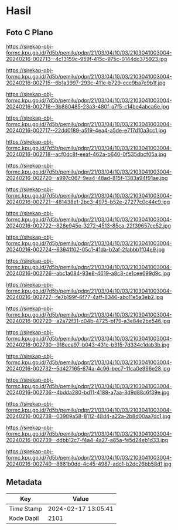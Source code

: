 # Hasil

## Foto C Plano

https://sirekap-obj-formc.kpu.go.id/7d5b/pemilu/pdpr/21/03/04/10/03/2103041003004-20240216-002713--4c13159c-959f-415c-975c-0144dc375923.jpg

https://sirekap-obj-formc.kpu.go.id/7d5b/pemilu/pdpr/21/03/04/10/03/2103041003004-20240216-002715--6b1a3997-293c-411e-b729-ecc9ba7e9b1f.jpg

https://sirekap-obj-formc.kpu.go.id/7d5b/pemilu/pdpr/21/03/04/10/03/2103041003004-20240216-002716--3b880485-23a3-480f-a7f5-c14be4abca6e.jpg

https://sirekap-obj-formc.kpu.go.id/7d5b/pemilu/pdpr/21/03/04/10/03/2103041003004-20240216-002717--22dd0189-a519-4ea4-a5de-e717d10a3cc1.jpg

https://sirekap-obj-formc.kpu.go.id/7d5b/pemilu/pdpr/21/03/04/10/03/2103041003004-20240216-002718--acf0dc8f-eeaf-462a-b640-0f535dbcf05a.jpg

https://sirekap-obj-formc.kpu.go.id/7d5b/pemilu/pdpr/21/03/04/10/03/2103041003004-20240216-002720--a997c067-9ea4-48ad-815f-1383a94f91ae.jpg

https://sirekap-obj-formc.kpu.go.id/7d5b/pemilu/pdpr/21/03/04/10/03/2103041003004-20240216-002721--481438e1-2bc3-4975-b52e-27277c0c44c9.jpg

https://sirekap-obj-formc.kpu.go.id/7d5b/pemilu/pdpr/21/03/04/10/03/2103041003004-20240216-002722--828e945e-3272-4513-85ca-22f39657ce52.jpg

https://sirekap-obj-formc.kpu.go.id/7d5b/pemilu/pdpr/21/03/04/10/03/2103041003004-20240216-002724--63941f02-05c1-41da-b2af-2fabbb1f04e9.jpg

https://sirekap-obj-formc.kpu.go.id/7d5b/pemilu/pdpr/21/03/04/10/03/2103041003004-20240216-002726--abc1a084-93e8-4619-a8c3-ce1cee699d9c.jpg

https://sirekap-obj-formc.kpu.go.id/7d5b/pemilu/pdpr/21/03/04/10/03/2103041003004-20240216-002727--fe7b199f-6f77-4aff-8346-abc11e5a3eb2.jpg

https://sirekap-obj-formc.kpu.go.id/7d5b/pemilu/pdpr/21/03/04/10/03/2103041003004-20240216-002729--a2a72f31-c04b-4725-bf79-a3e84e2be546.jpg

https://sirekap-obj-formc.kpu.go.id/7d5b/pemilu/pdpr/21/03/04/10/03/2103041003004-20240216-002730--918eca97-b043-431c-b315-7d334c1dab3b.jpg

https://sirekap-obj-formc.kpu.go.id/7d5b/pemilu/pdpr/21/03/04/10/03/2103041003004-20240216-002732--5d427165-674a-4c96-bec7-11ca0e996e28.jpg

https://sirekap-obj-formc.kpu.go.id/7d5b/pemilu/pdpr/21/03/04/10/03/2103041003004-20240216-002736--4bdda280-bd11-4188-a7aa-3d9d88c6f39e.jpg

https://sirekap-obj-formc.kpu.go.id/7d5b/pemilu/pdpr/21/03/04/10/03/2103041003004-20240216-002738--03909a58-8112-48d4-a22a-2b8d00aa7dc1.jpg

https://sirekap-obj-formc.kpu.go.id/7d5b/pemilu/pdpr/21/03/04/10/03/2103041003004-20240216-002739--ddbb12c7-f4a4-4a27-a85a-fe5d24eb1d33.jpg

https://sirekap-obj-formc.kpu.go.id/7d5b/pemilu/pdpr/21/03/04/10/03/2103041003004-20240216-002740--8661b0dd-4c45-4987-adc1-b2dc26bb58d1.jpg


## Metadata

| Key        | Value               |
| ---------- | ------------------- |
| Time Stamp | 2024-02-17 13:05:41 |
| Kode Dapil | 2101                |



